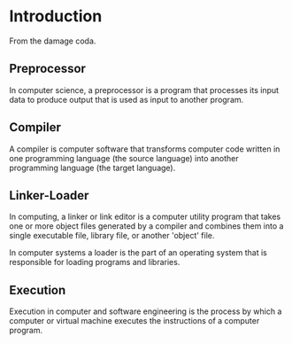 # Introduction
From the damage coda.

## Preprocessor
In computer science, a preprocessor is a program that processes its input data to produce output that is used as input to another program.

## Compiler
A compiler is computer software that transforms computer code written in one programming language (the source language) into another programming language (the target language). 

## Linker-Loader
In computing, a linker or link editor is a computer utility program that takes one or more object files generated by a compiler and combines them into a single executable file, library file, or another 'object' file.

In computer systems a loader is the part of an operating system that is responsible for loading programs and libraries.

## Execution
Execution in computer and software engineering is the process by which a computer or virtual machine executes the instructions of a computer program. 
